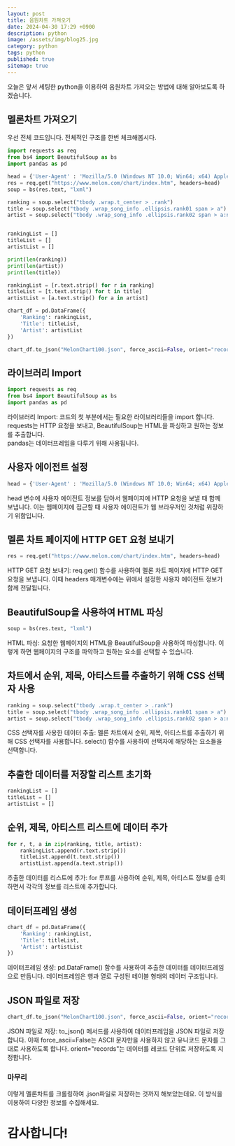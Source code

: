 ```yaml
---
layout: post
title: 음원차트 가져오기
date: 2024-04-30 17:29 +0900
description: python
image: /assets/img/blog25.jpg
category: python 
tags: python
published: true
sitemap: true
---
```


오늘은 앞서 세팅한 python을 이용하여 음원차트 가져오는 방법에 대해 알아보도록 하겠습니다.

## 멜론차트 가져오기
우선 전체 코드입니다. 전체적인 구조를 한번 체크해봅시다.
````python
import requests as req
from bs4 import BeautifulSoup as bs
import pandas as pd

head = {'User-Agent' : 'Mozilla/5.0 (Windows NT 10.0; Win64; x64) AppleWebKit/537.36 (KHTML, like Gecko) Chrome/124.0.0.0 Safari/537.36'}
res = req.get("https://www.melon.com/chart/index.htm", headers=head)
soup = bs(res.text, "lxml")

ranking = soup.select("tbody .wrap.t_center > .rank")
title = soup.select("tbody .wrap_song_info .ellipsis.rank01 span > a")
artist = soup.select("tbody .wrap_song_info .ellipsis.rank02 span > a:nth-child(1)")


rankingList = []
titleList = []
artistList = []

print(len(ranking))
print(len(artist))
print(len(title))

rankingList = [r.text.strip() for r in ranking]
titleList = [t.text.strip() for t in title]
artistList = [a.text.strip() for a in artist]

chart_df = pd.DataFrame({
    'Ranking': rankingList,
    'Title': titleList,
    'Artist': artistList
})

chart_df.to_json("MelonChart100.json", force_ascii=False, orient="records")
````

## 라이브러리 Import
````python
import requests as req
from bs4 import BeautifulSoup as bs
import pandas as pd
````
라이브러리 Import: 코드의 첫 부분에서는 필요한 라이브러리들을 import 합니다.   
requests는 HTTP 요청을 보내고, BeautifulSoup는 HTML을 파싱하고 원하는 정보를 추출합니다.   
pandas는 데이터프레임을 다루기 위해 사용됩니다.   

## 사용자 에이전트 설정
````python
head = {'User-Agent' : 'Mozilla/5.0 (Windows NT 10.0; Win64; x64) AppleWebKit/537.36 (KHTML, like Gecko) Chrome/124.0.0.0 Safari/537.36'}
````
head 변수에 사용자 에이전트 정보를 담아서 웹페이지에 HTTP 요청을 보낼 때 함께 보냅니다. 이는 웹페이지에 접근할 때 사용자 에이전트가 웹 브라우저인 것처럼 위장하기 위함입니다.

## 멜론 차트 페이지에 HTTP GET 요청 보내기
````python
res = req.get("https://www.melon.com/chart/index.htm", headers=head)
````
HTTP GET 요청 보내기: req.get() 함수를 사용하여 멜론 차트 페이지에 HTTP GET 요청을 보냅니다. 이때 headers 매개변수에는 위에서 설정한 사용자 에이전트 정보가 함께 전달됩니다.

## BeautifulSoup을 사용하여 HTML 파싱
````python
soup = bs(res.text, "lxml")
````
HTML 파싱: 요청한 웹페이지의 HTML을 BeautifulSoup을 사용하여 파싱합니다. 이렇게 하면 웹페이지의 구조를 파악하고 원하는 요소를 선택할 수 있습니다.

## 차트에서 순위, 제목, 아티스트를 추출하기 위해 CSS 선택자 사용
````python
ranking = soup.select("tbody .wrap.t_center > .rank")
title = soup.select("tbody .wrap_song_info .ellipsis.rank01 span > a")
artist = soup.select("tbody .wrap_song_info .ellipsis.rank02 span > a:nth-child(1)")
````
CSS 선택자를 사용한 데이터 추출: 멜론 차트에서 순위, 제목, 아티스트를 추출하기 위해 CSS 선택자를 사용합니다. select() 함수를 사용하여 선택자에 해당하는 요소들을 선택합니다.

## 추출한 데이터를 저장할 리스트 초기화
````python
rankingList = []
titleList = []
artistList = []
````

## 순위, 제목, 아티스트 리스트에 데이터 추가
````python
for r, t, a in zip(ranking, title, artist):
    rankingList.append(r.text.strip())
    titleList.append(t.text.strip())
    artistList.append(a.text.strip())
````
추출한 데이터를 리스트에 추가: for 루프를 사용하여 순위, 제목, 아티스트 정보를 순회하면서 각각의 정보를 리스트에 추가합니다.

## 데이터프레임 생성
````python
chart_df = pd.DataFrame({
    'Ranking': rankingList,
    'Title': titleList,
    'Artist': artistList
})
````
데이터프레임 생성: pd.DataFrame() 함수를 사용하여 추출한 데이터를 데이터프레임으로 만듭니다. 데이터프레임은 행과 열로 구성된 테이블 형태의 데이터 구조입니다.

## JSON 파일로 저장 
````python
chart_df.to_json("MelonChart100.json", force_ascii=False, orient="records")
````
JSON 파일로 저장: to_json() 메서드를 사용하여 데이터프레임을 JSON 파일로 저장합니다. 이때 force_ascii=False는 ASCII 문자만을 사용하지 않고 유니코드 문자를 그대로 사용하도록 합니다. orient="records"는 데이터를 레코드 단위로 저장하도록 지정합니다.

### 마무리
이렇게 멜론차트를 크롤링하여 .json파일로 저장하는 것까지 해보았는데요. 이 방식을 이용하여 다양한 정보를 수집해세요.

# 감사합니다!

